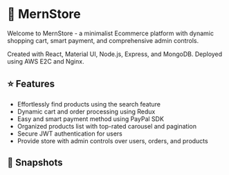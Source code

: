 # :convenience_store: MernStore
Welcome to MernStore - a minimalist Ecommerce platform with dynamic shopping cart, smart payment, and comprehensive admin controls.

Created with React, Material UI, Node.js, Express, and MongoDB. Deployed using AWS E2C and Nginx.

## ⭐ Features
- Effortlessly find products using the search feature
- Dynamic cart and order processing using Redux
- Easy and smart payment method using PayPal SDK
- Organized products list with top-rated carousel and pagination
- Secure JWT authentication for users
- Provide store with admin controls over users, orders, and products

## 📸 Snapshots
